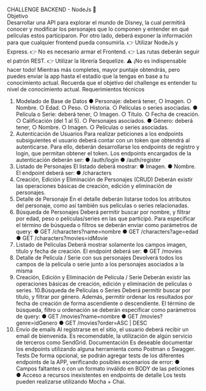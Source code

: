 CHALLENGE BACKEND - NodeJs
🚀
<br>
Objetivo
<br>
Desarrollar una API para explorar el mundo de Disney, la cual permitirá conocer y modificar los
personajes que lo componen y entender en qué películas estos participaron. Por otro lado, deberá
exponer la información para que cualquier frontend pueda consumirla.
👉 Utilizar NodeJs y Express.
👉 No es necesario armar el Frontend.
👉 Las rutas deberán seguir el patrón REST.
👉 Utilizar la librería Sequelize.
⚠ ¡No es indispensable hacer todo!
Mientras más completes, mayor puntaje obtendrás, pero puedes enviar la app hasta el estadío que la
tengas en base a tu conocimiento actual. Recuerda que el objetivo del challenge es entender tu nivel
de conocimiento actual.
Requerimientos técnicos
1. Modelado de Base de Datos
●
Personaje: deberá tener,
○
Imagen.
○
Nombre.
○
Edad.
○
Peso.
○
Historia.
○
Películas o series asociadas.
●
Película o Serie: deberá tener,
○
Imagen.
○
Título.
○
Fecha de creación.
○
Calificación (del 1 al 5).
○
Personajes asociados.
●
Género: deberá tener,
○
Nombre.
○
Imagen.
○
Películas o series asociadas.
2. Autenticación de Usuarios
Para realizar peticiones a los endpoints subsiguientes el usuario deberá contar con un token que
obtendrá al autenticarse. Para ello, deberán desarrollarse los endpoints de registro y login, que
permitan obtener el token.
Los endpoints encargados de la autenticación deberán ser:
●
/auth/login
●
/auth/register
3. Listado de Personajes
El listado deberá mostrar:
●
Imagen.
●
Nombre.
El endpoint deberá ser:
●
/characters
4. Creación, Edición y Eliminación de Personajes (CRUD)
Deberán existir las operaciones básicas de creación, edición y eliminación de personajes.
5. Detalle de Personaje
En el detalle deberán listarse todos los atributos del personaje, como así también sus películas o
series relacionadas.
6. Búsqueda de Personajes
Deberá permitir buscar por nombre, y filtrar por edad, peso o películas/series en las que participó.
Para especificar el término de búsqueda o filtros se deberán enviar como parámetros de query:
●
GET /characters?name=nombre
●
GET /characters?age=edad
●
GET /characters?movies=idMovie
7. Listado de Películas
Deberá mostrar solamente los campos imagen, título y fecha de creación.
El endpoint deberá ser:
●
GET /movies
8. Detalle de Película / Serie con sus personajes
Devolverá todos los campos de la película o serie junto a los personajes asociados a la misma
9. Creación, Edición y Eliminación de Película / Serie
Deberán existir las operaciones básicas de creación, edición y eliminación de películas o series.
10.Búsqueda de Películas o Series
Deberá permitir buscar por título, y filtrar por género. Además, permitir ordenar los resultados
por fecha de creación de forma ascendiente o descendiente.
El término de búsqueda, filtro u ordenación se deberán especificar como parámetros de query:
●
GET /movies?name=nombre
●
GET /movies?genre=idGenero
●
GET /movies?order=ASC | DESC
11. Envío de emails
Al registrarse en el sitio, el usuario deberá recibir un email de bienvenida. Es recomendable, la
utilización de algún servicio de terceros como SendGrid.
Documentación
Es deseable documentar los endpoints utilizando alguna herramienta como Postman o
Swagger.
Tests
De forma opcional, se podrán agregar tests de los diferentes endpoints de la APP, verificando
posibles escenarios de error:
●
Campos faltantes o con un formato inválido en BODY de las peticiones
●
Acceso a recursos inexistentes en endpoints de detalle
Los tests pueden realizarse utilizando Mocha + Chai.
